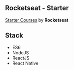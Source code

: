 ## Rocketseat - Starter

[Starter Courses](https://rocketseat.com.br/starter) by **Rocketseat**
  
## Stack

- ES6
- NodeJS
- ReactJS
- React Native
